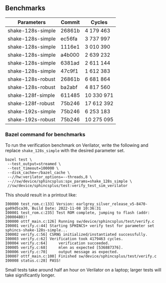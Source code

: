 ## Benchmarks

| Parameters        | Commit | Cycles     |
| ----------------- | ------ | ---------- |
| shake-128s-simple | 26861b |  4 179 463 |
| shake-128s-simple | ec56fa |  3 737 997 |
| shake-128s-simple | 1116e1 |  3 010 390 |
| shake-128s-simple | a4b000 |  2 639 232 |
| shake-128s-simple | 6381ad |  2 611 144 |
| shake-128s-simple | 47c9f1 |  1 612 383 |
| shake-128s-robust | 26861b |  6 681 864 |
| shake-128s-robust | ba2abf |  4 817 560 |
| shake-128f-simple | 611485 | 10 330 971 |
| shake-128f-robust | 75b246 | 17 612 392 |
| shake-192s-simple | 75b246 |  6 253 183 |
| shake-192s-robust | 75b246 | 10 275 095 |

### Bazel command for benchmarks

To run the verification benchmark on Verilator, write the following and replace
`shake_128s_simple` with the desired parameter set.

```
bazel test \
 --test_output=streamed \
 --test_timeout=100000 \
 --disk_cache=~/bazel_cache \
 --//hw:verilator_options=--threads,8 \
 --//sw/device/sphincsplus:spx_params=shake_128s_simple \
 //sw/device/sphincsplus/test:verify_test_sim_verilator
```

This should result in a printout like:
```
I00000 test_rom.c:133] Version: earlgrey_silver_release_v5-8470-ga09d5ca30, Build Date: 2022-11-08 10:36:31
I00001 test_rom.c:235] Test ROM complete, jumping to flash (addr: 20000480)!
I00000 ottf_main.c:126] Running sw/device/sphincsplus/test/verify.c
I00001 verify.c:44] Starting SPHINCS+ verify test for parameter set sphincs-shake-128s-simple...
I00002 verify.c:56] CSRNG initialized/instantiated successfully.
I00003 verify.c:62] Verification took 4179463 cycles.
I00004 verify.c:64]     verification succeeded.
I00005 verify.c:68]     mlen as expected [536887376].
I00006 verify.c:70]     output message as expected.
I00007 ottf_main.c:100] Finished sw/device/sphincsplus/test/verify.c
I00008 status.c:28] PASS!
```

Small tests take around half an hour on Verilator on a laptop; larger tests
will take significantly longer.
